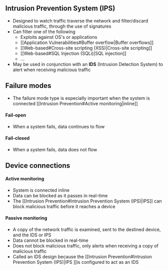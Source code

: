 ## Intrusion Prevention System (IPS)
- Designed to watch traffic traverse the network and filter/discard malicious traffic, through the use of signatures
- Can filter one of the following
	- Exploits against OS's or applications
	- [[Application Vulnerabilities#Buffer overflow|Buffer overflows]]
	- [[Web-based#Cross-site scripting (XSS)|Cross-site scripting]]
	- [[Web-based#SQL Injection (SQLi)|SQL injection]]
	- ...
- May be used in conjunction with an **IDS** (Intrusion Detection System) to alert when receiving malicious traffic
## Failure modes
- The failure mode type is especially important when the system is connected [[Intrusion Prevention#Active monitoring|inline]]
#### Fail-open
- When a system fails, data continues to flow
#### Fail-closed
- When a system fails, data does not flow
## Device connections
#### Active monitoring
- System is connected inline
- Data can be blocked as it passes in real-time
- The [[Intrusion Prevention#Intrusion Prevention System (IPS)|IPS]] can block malicious traffic before it reaches a device
#### Passive monitoring
- A copy of the network traffic is examined, sent to the destined device, and the IDS or IPS
- Data cannot be blocked in real-time
- Does not block malicious traffic, only alerts when receiving a copy of malicious traffic
- Called an IDS design because the [[Intrusion Prevention#Intrusion Prevention System (IPS)|IPS ]]is configured to act as an IDS
